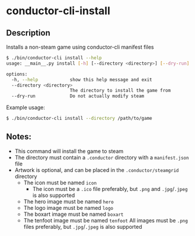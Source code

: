 # conductor-cli-install

## Description

Installs a non-steam game using conductor-cli manifest files

```bash
$ ./bin/conductor-cli install --help        
usage: __main__.py install [-h] [--directory <directory>] [--dry-run]

options:
  -h, --help            show this help message and exit
  --directory <directory>
                        The directory to install the game from
  --dry-run             Do not actually modify steam
```

Example usage:

```bash
$ ./bin/conductor-cli install --directory /path/to/game
```

## Notes:
- This command will install the game to steam
- The directory must contain a `.conductor` directory with a `manifest.json` file
- Artwork is optional, and can be placed in the `.conductor/steamgrid` directory
  - The icon must be named `icon`
    - The icon must be a `.ico` file preferably, but `.png` and `.jpg`/`.jpeg` is also supported
  - The hero image must be named `hero`
  - The logo image must be named `logo`
  - The boxart image must be named `boxart`
  - The tenfoot image must be named `tenfoot`
  All images must be `.png` files preferably, but `.jpg`/`.jpeg` is also supported